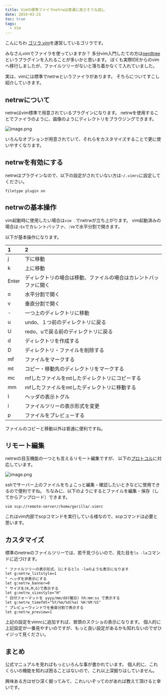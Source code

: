 ```yaml
---
title: Vimの標準ファイラnetrwは普通に良さそうな話し
date: 2019-03-21
toc: true
tags: 
  - Vim
---
```


こんにちわ
[ゴリラ.vim](https://gorillavim.connpass.com/)を運営しているゴリラです。

みなさんvimでファイラを使っていますか？
多分vim入門したての方は[nerdtree](https://github.com/scrooloose/nerdtree)というプラグインを入れることが多いかと思います。
ぼくも実際IDEからのvimへ移行しましたが、ファイルツリーがないと落ち着かなくて入れていました。

実は、vimには標準でnetrwというファイラがあります。
そちらについてすこし紹介していきます。

## netrwについて
netrwはvim標準で用意されているプラグインになります。
netrwを使用することでファイラのように、画像のようにディレクトリをブラウジングできます。

![image.png](https://qiita-image-store.s3.amazonaws.com/0/66178/59adb3c6-9e2d-909e-a36f-626876a63e0c.png)

いろんなオプションが用意されていて、それらをカスタマイズすることで更に使いやすくなります。

## netrwを有効にする
netrwはプラグインなので、以下の設定がされていない方は`~/.vimrc`に設定してください。

```vim
filetype plugin on
```

## netrwの基本操作
vim起動時に使用したい場合は`vim .`でnetrwが立ち上がります。
vim起動済みの場合は`:Ex`でカレントバッファ、`:Ve`で水平分割で開きます。

以下が基本操作になります。

| 1 | 2 |
|:--|:--|
| j  |  下に移動 |
| k  |  上に移動 |
| Enter  |  ディレクトリの場合は移動、ファイルの場合はカレントバッファに開く |
| o  | 水平分割で開く  |
| v  | 垂直分割で開く  |
| -  | 一つ上のディレクトリに移動 |
| u | undo、１つ前のディレクトリに戻る |
| U | redo、uで戻る前のディレクトリに戻る |
| d | ディレクトリを作成する |
| D | ディレクトリ・ファイルを削除する |
| mf| ファイルをマークする |
| mt| コピー・移動先のディレクトリをマークする |
| mc| mfしたファイルをmtしたディレクトリにコピーする|
| mm| mfしたファイルをmtしたディレクトリに移動する|
| I | ヘッダの表示トグル |
| i | ファイルツリーの表示形式を変更 |
| p | ファイルをプレビューする |

ファイルのコピーと移動以外は普通に便利ですね。

## リモート編集
netrwの目玉機能の一つとも言えるリモート編集ですが、
以下の[プロトコル](https://vim-jp.org/vimdoc-ja/pi_netrw.html#netrw-ref)に対応しています。

![image.png](https://qiita-image-store.s3.amazonaws.com/0/66178/7d579647-f92f-fcee-be5e-1cf16e5d996e.png)

sshでサーバー上のファイルをちょこっと編集・確認したいときなどに使用できるので便利ですね。
ちなみに、以下のようにするとファイルを編集・保存（してからアップロード）できます。

```shell
vim scp://remote-server//home/gorilla/.vimrc
```

これはvim内部でscpコマンドを実行している様なので、scpコマンドは必要と思います。

## カスタマイズ
標準のnetrwのファイルツリーでは、若干見づらいので、見た目を`ls -la`コマンドに近づけます。

```vim
" ファイルツリーの表示形式、1にするとls -laのような表示になります
let g:netrw_liststyle=1
" ヘッダを非表示にする
let g:netrw_banner=0
" サイズを(K,M,G)で表示する
let g:netrw_sizestyle="H"
" 日付フォーマットを yyyy/mm/dd(曜日) hh:mm:ss で表示する
let g:netrw_timefmt="%Y/%m/%d(%a) %H:%M:%S"
" プレビューウィンドウを垂直分割で表示する
let g:netrw_preview=1
```

上記の設定をvimrcに追加すれば、冒頭のスクショの表示になります。
個人的に上記設定が一番見やすいのですが、もっと良い設定があるかも知れないのでぜひイジって見ください。

## まとめ
公式マニュアルを見ればもっといろんな事が書かれています。
個人的に、これくらいの機能を知れば困ることはないので、これ以上深掘りはしていません。

興味ある方はぜひ深く掘ってみて、これいいぞってのがあれば教えて頂けると幸いです。
